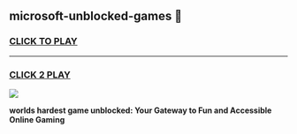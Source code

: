 
## microsoft-unblocked-games 👋
<h3>
<a href="https://premium.freeplayer.one?title=microsoft-unblocked-games&ref=14F">CLICK TO PLAY</a></h3>
<hr>

<h3>
<a href="https://premium.freeplayer.one?title=microsoft-unblocked-games&ref=14F">CLICK 2 PLAY</a>
  
</h3>

<a href="https://premium.freeplayer.one?title=microsoft-unblocked-games&ref=12F/"><img src="https://clearcache.store/games.png"></a>


**worlds hardest game unblocked: Your Gateway to Fun and Accessible Online Gaming**

